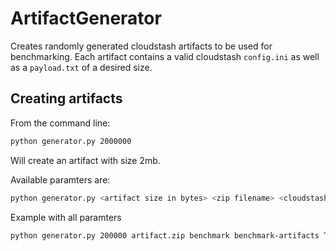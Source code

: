 # ArtifactGenerator

Creates randomly generated cloudstash artifacts to be used for benchmarking.
Each artifact contains a valid cloudstash `config.ini` as well as a `payload.txt` of a desired size.

## Creating artifacts

From the command line:

```sh
python generator.py 2000000
```

Will create an artifact with size 2mb.

Available paramters are:
```sh
python generator.py <artifact size in bytes> <zip filename> <cloudstash org> <cloudstash repo> <zip files>
```

Example with all paramters

```sh
python generator.py 200000 artifact.zip benchmark benchmark-artifacts True
```
